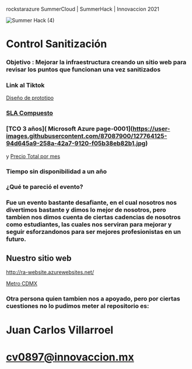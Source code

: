 rockstarazure
SummerCloud | SummerHack | Innovaccion 2021

![Summer Hack (4)](https://user-images.githubusercontent.com/9124597/127756851-c8627116-f177-4198-966d-9003016d2060.png)

# Control Sanitización

### Objetivo : Mejorar la infraestructura creando un sitio web para revisar los puntos que funcionan una vez sanitizados

### Link al Tiktok

[Diseño de prototipo](https://user-images.githubusercontent.com/87087900/127762710-8c451cfa-956e-42b0-9af0-aaa596db778c.jpg)

### [SLA Compuesto](https://user-images.githubusercontent.com/87087900/127764016-9fdddb08-854e-4040-a50e-db9938bad684.jpg)


### [TCO 3 años]( Microsoft Azure page-0001](https://user-images.githubusercontent.com/87087900/127764125-94d645a9-258a-42a7-9120-f05b38eb82b1.jpg)
 y [Precio Total por mes](https://user-images.githubusercontent.com/87087900/127763711-1ab50ccd-3339-40ae-9951-08e8aee7e750.jpg)


### Tiempo sin disponibilidad a un año

### ¿Qué te pareció el evento?

### Fue un evento bastante desafiante, en el cual nosotros nos divertimos bastante y dimos lo mejor de nosotros, pero tambien nos dimos cuenta de ciertas cadencias de nosotros como estudiantes, las cuales nos serviran para mejorar y seguir esforzandonos para ser mejores profesionistas en un futuro. 

## Nuestro sitio web
http://ra-website.azurewebsites.net/

[Metro CDMX](https://bucket-contra.s3.amazonaws.com/wp-content/uploads/2020/03/New-Project-21-4.jpg?x23326)


### Otra persona quien tambien nos a apoyado, pero por ciertas cuestiones no lo pudimos meter al repositorio es:
# Juan Carlos Villarroel
# cv0897@innovaccion.mx
